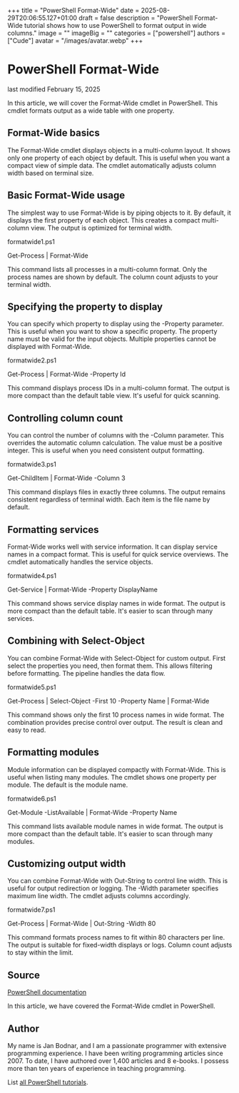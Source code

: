 +++
title = "PowerShell Format-Wide"
date = 2025-08-29T20:06:55.127+01:00
draft = false
description = "PowerShell Format-Wide tutorial shows how to use PowerShell to format output in wide columns."
image = ""
imageBig = ""
categories = ["powershell"]
authors = ["Cude"]
avatar = "/images/avatar.webp"
+++

# PowerShell Format-Wide

last modified February 15, 2025

In this article, we will cover the Format-Wide cmdlet in
PowerShell. This cmdlet formats output as a wide table with one property.

## Format-Wide basics

The Format-Wide cmdlet displays objects in a multi-column layout.
It shows only one property of each object by default. This is useful when
you want a compact view of simple data. The cmdlet automatically adjusts
column width based on terminal size.

## Basic Format-Wide usage

The simplest way to use Format-Wide is by piping objects to it.
By default, it displays the first property of each object. This creates a
compact multi-column view. The output is optimized for terminal width.

formatwide1.ps1
  

Get-Process | Format-Wide

This command lists all processes in a multi-column format. Only the process
names are shown by default. The column count adjusts to your terminal width.

## Specifying the property to display

You can specify which property to display using the -Property parameter.
This is useful when you want to show a specific property. The property
name must be valid for the input objects. Multiple properties cannot be
displayed with Format-Wide.

formatwide2.ps1
  

Get-Process | Format-Wide -Property Id

This command displays process IDs in a multi-column format. The output is
more compact than the default table view. It's useful for quick scanning.

## Controlling column count

You can control the number of columns with the -Column parameter. This
overrides the automatic column calculation. The value must be a positive
integer. This is useful when you need consistent output formatting.

formatwide3.ps1
  

Get-ChildItem | Format-Wide -Column 3

This command displays files in exactly three columns. The output remains
consistent regardless of terminal width. Each item is the file name by default.

## Formatting services

Format-Wide works well with service information. It can display
service names in a compact format. This is useful for quick service overviews.
The cmdlet automatically handles the service objects.

formatwide4.ps1
  

Get-Service | Format-Wide -Property DisplayName

This command shows service display names in wide format. The output is more
compact than the default table. It's easier to scan through many services.

## Combining with Select-Object

You can combine Format-Wide with Select-Object for
custom output. First select the properties you need, then format them. This
allows filtering before formatting. The pipeline handles the data flow.

formatwide5.ps1
  

Get-Process | Select-Object -First 10 -Property Name | Format-Wide

This command shows only the first 10 process names in wide format. The
combination provides precise control over output. The result is clean and
easy to read.

## Formatting modules

Module information can be displayed compactly with Format-Wide.
This is useful when listing many modules. The cmdlet shows one property per
module. The default is the module name.

formatwide6.ps1
  

Get-Module -ListAvailable | Format-Wide -Property Name

This command lists available module names in wide format. The output is
more compact than the default table. It's easier to scan through many modules.

## Customizing output width

You can combine Format-Wide with Out-String to
control line width. This is useful for output redirection or logging. The
-Width parameter specifies maximum line width. The cmdlet adjusts columns
accordingly.

formatwide7.ps1
  

Get-Process | Format-Wide | Out-String -Width 80

This command formats process names to fit within 80 characters per line.
The output is suitable for fixed-width displays or logs. Column count
adjusts to stay within the limit.

## Source

[PowerShell documentation](https://docs.microsoft.com/en-us/powershell/)

In this article, we have covered the Format-Wide cmdlet in PowerShell.

## Author

My name is Jan Bodnar, and I am a passionate programmer with extensive
programming experience. I have been writing programming articles since 2007.
To date, I have authored over 1,400 articles and 8 e-books. I possess more
than ten years of experience in teaching programming.

List [all PowerShell tutorials](/powershell/).